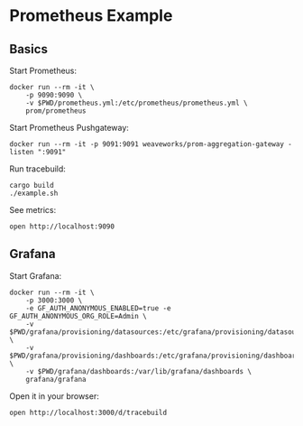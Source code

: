 # Prometheus Example

## Basics

Start Prometheus:

```
docker run --rm -it \
    -p 9090:9090 \
    -v $PWD/prometheus.yml:/etc/prometheus/prometheus.yml \
    prom/prometheus
```

Start Prometheus Pushgateway:

```
docker run --rm -it -p 9091:9091 weaveworks/prom-aggregation-gateway -listen ":9091"
```

Run tracebuild:

```
cargo build
./example.sh
```

See metrics:

```
open http://localhost:9090
```

## Grafana

Start Grafana:

```
docker run --rm -it \
    -p 3000:3000 \
    -e GF_AUTH_ANONYMOUS_ENABLED=true -e GF_AUTH_ANONYMOUS_ORG_ROLE=Admin \
    -v $PWD/grafana/provisioning/datasources:/etc/grafana/provisioning/datasources \
    -v $PWD/grafana/provisioning/dashboards:/etc/grafana/provisioning/dashboards \
    -v $PWD/grafana/dashboards:/var/lib/grafana/dashboards \
    grafana/grafana
```

Open it in your browser:

```
open http://localhost:3000/d/tracebuild
```
